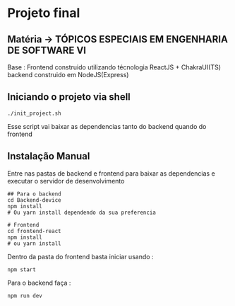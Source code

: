 # Projeto final 
## Matéria -> TÓPICOS ESPECIAIS EM ENGENHARIA DE SOFTWARE VI

Base : Frontend construido utilizando técnologia ReactJS + ChakraUI(TS)
backend construido em NodeJS(Express) 

## Iniciando o projeto via shell 
```shell
./init_project.sh
```
Esse script vai baixar as dependencias tanto do backend quando do frontend

## Instalação Manual
Entre nas pastas de backend e frontend para baixar as dependencias e executar o servidor de desenvolvimento
```shell
## Para o backend
cd Backend-device
npm install 
# Ou yarn install dependendo da sua preferencia 

# Frontend
cd frontend-react
npm install 
# ou yarn install 
```

Dentro da pasta do frontend basta iniciar usando :
```shell 
npm start
```
Para o backend faça :
```shell 
npm run dev
```
